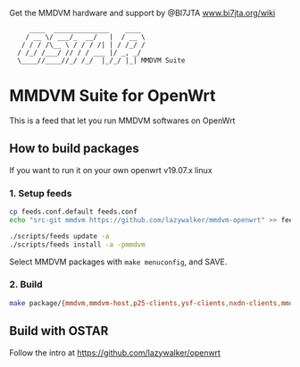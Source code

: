 Get the MMDVM hardware and support by @BI7JTA www.bi7jta.org/wiki

```
     ____  ______________    ____ 
    / __ \/ ___/_  __/   |  / __ \
   / / / /\__ \ / / / /| | / /_/ /
  / /_/ /___/ // / / ___ |/ _, _/ 
  \____//____//_/ /_/  |_/_/ |_| MMDVM Suite
```
# MMDVM Suite for OpenWrt
This is a feed that let you run MMDVM softwares on OpenWrt

## How to build packages
If you want to run it on your own openwrt v19.07.x linux

### 1. Setup feeds
```bash
cp feeds.conf.default feeds.conf
echo "src-git mmdvm https://github.com/lazywalker/mmdvm-openwrt" >> feeds.conf

./scripts/feeds update -a
./scripts/feeds install -a -pmmdvm

```
Select MMDVM packages with `make menuconfig`, and SAVE.


### 2. Build 
```bash
make package/{mmdvm,mmdvm-host,p25-clients,ysf-clients,nxdn-clients,mmdvm-luci,dapnet-gateway}/{clean,compile} V=s
```

## Build with OSTAR

Follow the intro at https://github.com/lazywalker/openwrt

